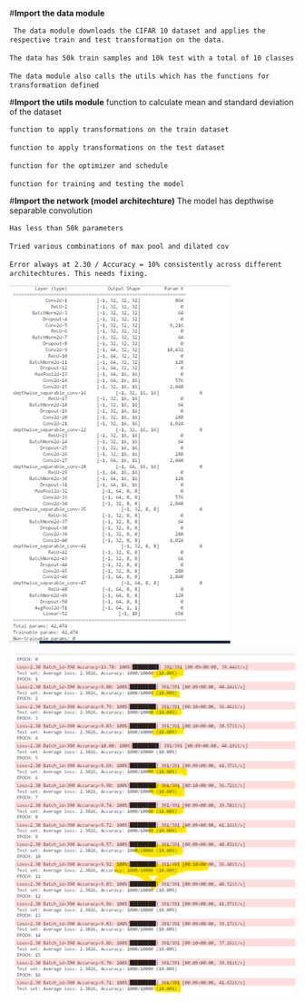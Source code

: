 #**Import the data module**

     The data module downloads the CIFAR 10 dataset and applies the respective train and test transformation on the data.

    The data has 50k train samples and 10k test with a total of 10 classes

    The data module also calls the utils which has the functions for transformation defined

#**Import the utils module**
    function to calculate mean and standard deviation of the dataset

    function to apply transformations on the train dataset

    function to apply transformations on the test dataset

    function for the optimizer and schedule

    function for training and testing the model

#**Import the network (model architechture)**
    The model has depthwise separable convolution

    Has less than 50k parameters

    Tried various combinations of max pool and dilated cov

    Error always at 2.30 / Accuracy = 10% consistently across different architechtures. This needs fixing.
    
 !["Network Summary"](https://github.com/rssubramaniyan1/EVA8/blob/d245d9836ba67122051f7f43686906e30821466f/Assignment%206/Network%20Summary.png)
 
 ![ Test_Train_Accuracy](https://github.com/rssubramaniyan1/EVA8/blob/d245d9836ba67122051f7f43686906e30821466f/Assignment%206/Test_Train_Accuracy.png)
 
 

